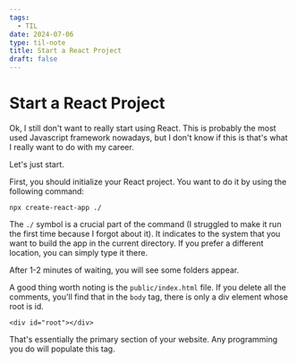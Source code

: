 ```yaml
---
tags:
  - TIL
date: 2024-07-06
type: til-note
title: Start a React Project
draft: false
---
```

# Start a React Project

Ok, I still don't want to really start using React. This is probably the most used Javascript framework nowadays, but I don't know if this is that's what I really want to do with my career.

Let's just start.

First, you should initialize your React project. You want to do it by using the following command:

```
npx create-react-app ./
```

The `./` symbol is a crucial part of the command (I struggled to make it run the first time because I forgot about it). It indicates to the system that you want to build the app in the current directory. If you prefer a different location, you can simply type it there.

After 1-2 minutes of waiting, you will see some folders appear.

A good thing worth noting is the `public/index.html` file. If you delete all the comments, you'll find that in the `body` tag, there is only a div element whose root is id.

```
<div id="root"></div>
```

That's essentially the primary section of your website. Any programming you do will populate this tag.
